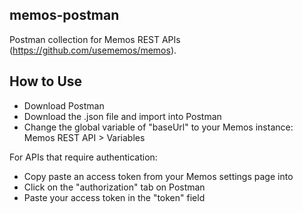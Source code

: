 ## memos-postman

Postman collection for Memos REST APIs (https://github.com/usememos/memos).

## How to Use
- Download Postman
- Download the .json file and import into Postman
- Change the global variable of "baseUrl" to your Memos instance: Memos REST API > Variables

For APIs that require authentication:
-  Copy paste an access token from your Memos settings page into
-  Click on the "authorization" tab on Postman
-  Paste your access token in the "token" field
